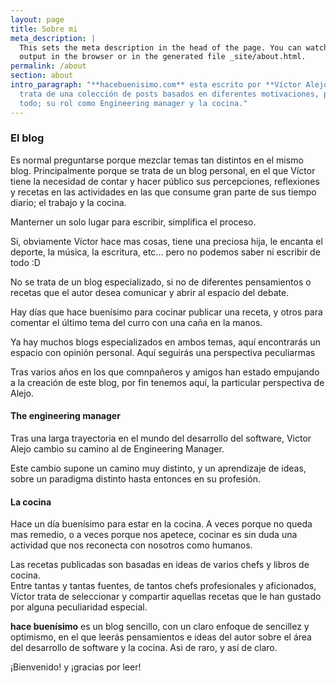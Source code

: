 ```yaml
---
layout: page
title: Sobre mi
meta_description: |
  This sets the meta description in the head of the page. You can watch the 
  output in the browser or in the generated file _site/about.html.
permalink: /about
section: about
intro_paragraph: "**hacebuenisimo.com** esta escrito por **Víctor Alejo**. Se
  trata de una colección de posts basados en diferentes motivaciones, pero sobre
  todo; su rol como Engineering manager y la cocina."
---
```

### El blog

Es normal preguntarse porque mezclar temas tan distintos en el mismo blog. Principalmente porque se trata de un blog personal, en el que Víctor tiene la necesidad de contar y hacer público sus percepciones, reflexiones y recetas en  las actividades en las que consume gran parte de sus tiempo diario; el trabajo y la cocina. 

Manterner un solo lugar para escribir, simplifica el proceso.

Si, obviamente Víctor hace mas cosas, tiene una preciosa hija, le encanta el deporte, la música, la escritura, etc... pero no podemos saber ni escribir de todo :D 

No se trata de un blog especializado, si no de diferentes pensamientos o recetas que el autor desea comunicar y abrir al espacio del debate. 

Hay días que hace buenísimo para cocinar publicar una receta, y otros para comentar el último tema del curro con una caña en la manos.

Ya hay muchos blogs especializados en ambos temas, aquí encontrarás un espacio con opinión personal. Aquí seguirás una perspectiva peculiarmas 

Tras varios años en los que comnpañeros y amigos han estado empujando a la creación de este blog, por fin tenemos aquí, la particular perspectiva de Alejo.

#### The engineering manager

Tras una larga trayectoria en el mundo del desarrollo del software, Victor Alejo cambio su camino al de Engineering Manager.

Este cambio supone un camino muy distinto, y un aprendizaje de ideas, sobre un paradigma distinto hasta entonces en su profesión. 

#### La cocina

Hace un día buenísimo para estar en la cocina.  A veces porque no queda mas remedio, o a veces porque nos apetece, cocinar es sin duda una actividad que nos reconecta con nosotros como humanos.

Las recetas publicadas son basadas en ideas de varios chefs y libros de cocina. \
Entre tantas y tantas fuentes, de tantos chefs profesionales y aficionados, Víctor trata de seleccionar y compartir aquellas recetas que le han gustado por alguna peculiaridad especial. 

**hace buenísimo** es un blog sencillo, con un claro enfoque de sencillez y optimismo, en el que leerás pensamientos e ideas del autor sobre el área del desarrollo de software y la cocina. Asi de raro, y así de claro. 

¡Bienvenido! y ¡gracias por leer!